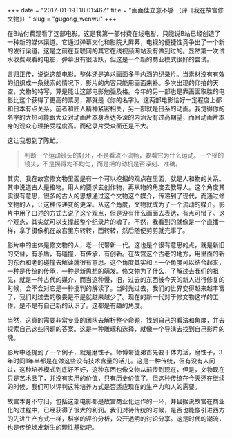 +++
date = "2017-01-19T18:01:46Z"
title = "画面佳立意不够 （评《我在故宫修文物》）"
slug = "gugong_wenwu"
+++

在B站付费观看了这部电影。这是我第一部付费在线电影，只能说B站已经创造了一种新的媒体渠道。它通过弹幕文化和影院大屏幕，电视的便捷性竞争出了一个新的发行渠道。这是之前在互联网的其它在线视频网站没有做到过的。显然第一次试水收费观看的电影，弹幕没有很活跃，但这是一个新的商业模式很好的尝试。

言归正传，说说这部电影。整体还是追求画面多于内涵的纪录片。当素材没有有效的组织成一条线索的情况下，影片的内容只能用画面来补。多次出现的仰拍的天空，文物的特写，算是能让这部电影勉强及格。今年的另一部也是靠画面取胜的电影比这个获得了更高的票房，那就是《你的名字》。这两部电影恰好一定程度上都和日本有点关系。前者和匠人精神紧密相关，另一部就是日系的动画。我觉得你的名字的大热可能跟大众对动画片本身表达多深的内涵没有过高期望，而且动画片本身的观众心理接受程度高。而纪录片受众面还是不大。

这让我想到了陈虻。

 > 判断一个运动镜头的好坏，不是看流不流畅，要看它为什么运动。一个摇的镜头，不是摇得均不均匀，而是摇的动机是否深刻、准确。

其实，我在故宫修文物里面是有一个可以挖掘的观点在里面，就是人和物的关系。其中说道古人是格物。用人的要求去创作物，再从物的角度去教导人。这个角度其实很有意思，很多的古人的思想通过这个文物这个媒介，传递到了现代，而通过修文物的人，让这种传递变的更深。从这个角度，文物就成为了一个流动的媒介。影片中用了口述的方式去说了这个观点，但是没有什么画面去表达，有点可惜了。这个观点，其实就可以支撑起整个纪录片的魂了。不然，我看到的就像是一个直播一样，拿了摄像机在故宫里东转转，西转转，然后随便剪剪就完事了。

影片中的主体是修文物的人，老一代带新一代。这也是个很有意思的点，就是新旧的交替，有矛盾，有碰撞，有传承，有创新。在故宫这个古老的地方，用里面的新的东西和老的碰撞去解读就很有意思。这个角度其实和上一个角度可以结合起来，一种是传统的传承，一种是新思想的萌发。修文物为了什么，了解过去我们的祖先，就是一种古代的媒介，而当这种慢，旧，过去的东西被今天的新人进行修复的时候，会不会对它是一种批判的解读了。当时光过去，我们的世界变得越来越丰富了，我们对过去的敬畏是不是就越来越少了。现在的新一代对于修文物这样的工作，是不是有自己新的认识了。这都是有趣的角度。

当然，这真的需要非常专业的团队去解析整个命题，找到自己的看法和角度，并去探索自己这些问题的答案。这是一种雕琢和选择，就像一个导演去找到自己影片的魂。

影片中还提到了一个例子，就是磨性子。师傅带徒弟首先要干体力活，磨性子，3年时间1年半都是在做这些没有技术含量的活儿。这是一种传统，但有没有人问过，这种培养模式到底好不好，这种东西也像文物从前传到现在，但是，文物现在只是艺术品了，并没有实用的价值，只有历史价值了。但这种传统在今天还在继续的时候，我们可以评判这种培养方式是否适应现在的生产力和人的需要。

故宫本身不守旧，包括这部电影都是故宫商业化运作的一环，并且据说故宫在商业化的过程中，已经获得了很大的利润。我们对待传统的时候，是否也能像引进西方的先进生产方式一样，科学的评价分析，公开透明的讨论分享。这是时代的潮流，也是传统焕发新生的理性基础吧。

